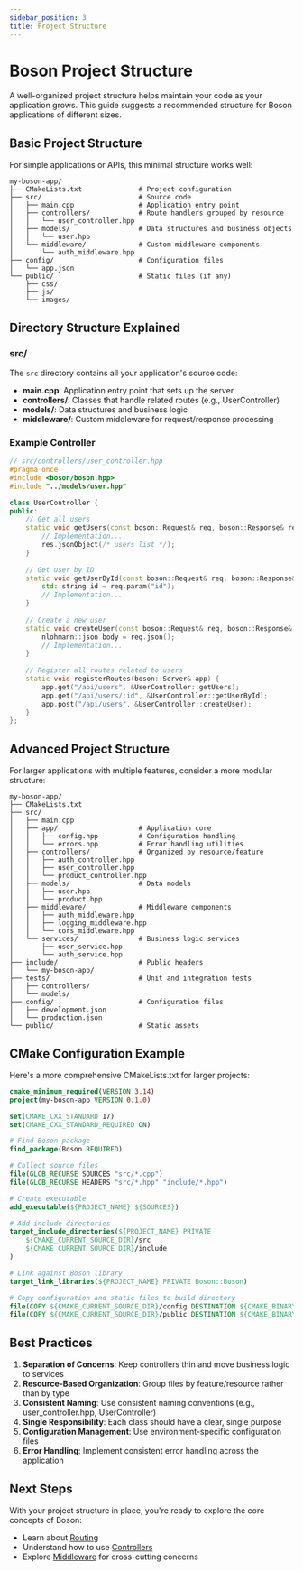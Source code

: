 ```yaml
---
sidebar_position: 3
title: Project Structure
---
```


# Boson Project Structure

A well-organized project structure helps maintain your code as your application grows. This guide suggests a recommended structure for Boson applications of different sizes.

## Basic Project Structure

For simple applications or APIs, this minimal structure works well:

```
my-boson-app/
├── CMakeLists.txt              # Project configuration
├── src/                        # Source code
│   ├── main.cpp                # Application entry point
│   ├── controllers/            # Route handlers grouped by resource
│   │   └── user_controller.hpp
│   ├── models/                 # Data structures and business objects
│   │   └── user.hpp
│   └── middleware/             # Custom middleware components
│       └── auth_middleware.hpp
├── config/                     # Configuration files
│   └── app.json
└── public/                     # Static files (if any)
    ├── css/
    ├── js/
    └── images/
```

## Directory Structure Explained

### src/

The `src` directory contains all your application's source code:

- **main.cpp**: Application entry point that sets up the server
- **controllers/**: Classes that handle related routes (e.g., UserController)
- **models/**: Data structures and business logic
- **middleware/**: Custom middleware for request/response processing

### Example Controller

```cpp
// src/controllers/user_controller.hpp
#pragma once
#include <boson/boson.hpp>
#include "../models/user.hpp"

class UserController {
public:
    // Get all users
    static void getUsers(const boson::Request& req, boson::Response& res) {
        // Implementation...
        res.jsonObject(/* users list */);
    }
    
    // Get user by ID
    static void getUserById(const boson::Request& req, boson::Response& res) {
        std::string id = req.param("id");
        // Implementation...
    }
    
    // Create a new user
    static void createUser(const boson::Request& req, boson::Response& res) {
        nlohmann::json body = req.json();
        // Implementation...
    }
    
    // Register all routes related to users
    static void registerRoutes(boson::Server& app) {
        app.get("/api/users", &UserController::getUsers);
        app.get("/api/users/:id", &UserController::getUserById);
        app.post("/api/users", &UserController::createUser);
    }
};
```

## Advanced Project Structure

For larger applications with multiple features, consider a more modular structure:

```
my-boson-app/
├── CMakeLists.txt
├── src/
│   ├── main.cpp
│   ├── app/                    # Application core
│   │   ├── config.hpp          # Configuration handling
│   │   └── errors.hpp          # Error handling utilities
│   ├── controllers/            # Organized by resource/feature
│   │   ├── auth_controller.hpp
│   │   ├── user_controller.hpp
│   │   └── product_controller.hpp
│   ├── models/                 # Data models
│   │   ├── user.hpp
│   │   └── product.hpp
│   ├── middleware/             # Middleware components
│   │   ├── auth_middleware.hpp
│   │   ├── logging_middleware.hpp
│   │   └── cors_middleware.hpp
│   └── services/               # Business logic services
│       ├── user_service.hpp
│       └── auth_service.hpp
├── include/                    # Public headers
│   └── my-boson-app/
├── tests/                      # Unit and integration tests
│   ├── controllers/
│   └── models/
├── config/                     # Configuration files
│   ├── development.json
│   └── production.json
└── public/                     # Static assets
```

## CMake Configuration Example

Here's a more comprehensive CMakeLists.txt for larger projects:

```cmake
cmake_minimum_required(VERSION 3.14)
project(my-boson-app VERSION 0.1.0)

set(CMAKE_CXX_STANDARD 17)
set(CMAKE_CXX_STANDARD_REQUIRED ON)

# Find Boson package
find_package(Boson REQUIRED)

# Collect source files
file(GLOB_RECURSE SOURCES "src/*.cpp")
file(GLOB_RECURSE HEADERS "src/*.hpp" "include/*.hpp")

# Create executable
add_executable(${PROJECT_NAME} ${SOURCES})

# Add include directories
target_include_directories(${PROJECT_NAME} PRIVATE
    ${CMAKE_CURRENT_SOURCE_DIR}/src
    ${CMAKE_CURRENT_SOURCE_DIR}/include
)

# Link against Boson library
target_link_libraries(${PROJECT_NAME} PRIVATE Boson::Boson)

# Copy configuration and static files to build directory
file(COPY ${CMAKE_CURRENT_SOURCE_DIR}/config DESTINATION ${CMAKE_BINARY_DIR})
file(COPY ${CMAKE_CURRENT_SOURCE_DIR}/public DESTINATION ${CMAKE_BINARY_DIR})
```

## Best Practices

1. **Separation of Concerns**: Keep controllers thin and move business logic to services
2. **Resource-Based Organization**: Group files by feature/resource rather than by type
3. **Consistent Naming**: Use consistent naming conventions (e.g., user_controller.hpp, UserController)
4. **Single Responsibility**: Each class should have a clear, single purpose
5. **Configuration Management**: Use environment-specific configuration files
6. **Error Handling**: Implement consistent error handling across the application

## Next Steps

With your project structure in place, you're ready to explore the core concepts of Boson:

- Learn about [Routing](../core-concepts/routing)
- Understand how to use [Controllers](../core-concepts/controllers)
- Explore [Middleware](../core-concepts/middleware) for cross-cutting concerns